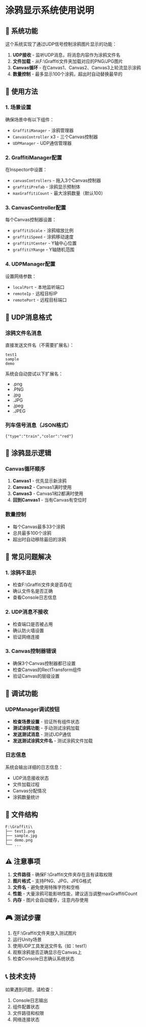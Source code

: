 # 涂鸦显示系统使用说明

## 🎯 系统功能

这个系统实现了通过UDP信号控制涂鸦图片显示的功能：

1. **UDP接收** - 监听UDP消息，将消息内容作为涂鸦文件名
2. **文件加载** - 从F:\Graffiti文件夹加载对应的PNG/JPG图片
3. **Canvas循环** - 在Canvas1、Canvas2、Canvas3上轮流显示涂鸦
4. **数量控制** - 最多显示100个涂鸦，超出时自动替换最早的

## 🚀 使用方法

### 1. 场景设置

确保场景中有以下组件：
- `GraffitiManager` - 涂鸦管理器
- `CanvasController` x3 - 三个Canvas控制器
- `UDPManager` - UDP通信管理器

### 2. GraffitiManager配置

在Inspector中设置：
- `canvasControllers` - 拖入3个Canvas控制器
- `graffitiPrefab` - 涂鸦显示预制体
- `maxGraffitiCount` - 最大涂鸦数量（默认100）

### 3. CanvasController配置

每个Canvas控制器设置：
- `graffitiScale` - 涂鸦缩放比例
- `graffitiSpeed` - 涂鸦移动速度
- `graffitiYCenter` - Y轴中心位置
- `graffitiYRange` - Y轴随机范围

### 4. UDPManager配置

设置网络参数：
- `localPort` - 本地监听端口
- `remoteIp` - 远程目标IP
- `remotePort` - 远程目标端口

## 📡 UDP消息格式

### 涂鸦文件名消息
直接发送文件名（不需要扩展名）：
```
test1
sample
demo
```

系统会自动尝试以下扩展名：
- .png
- .PNG
- .jpg
- .JPG
- .jpeg
- .JPEG

### 列车信号消息（JSON格式）
```
{"type":"train","color":"red"}
```

## 🎨 涂鸦显示逻辑

### Canvas循环顺序
1. **Canvas1** - 优先显示新涂鸦
2. **Canvas2** - Canvas1满时使用
3. **Canvas3** - Canvas1和2都满时使用
4. **回到Canvas1** - 当有Canvas有空位时

### 数量控制
- 每个Canvas最多33个涂鸦
- 总共最多100个涂鸦
- 超出时自动移除最旧的涂鸦

## 🐛 常见问题解决

### 1. 涂鸦不显示
- 检查F:\Graffiti文件夹是否存在
- 确认文件名是否正确
- 查看Console日志信息

### 2. UDP消息不接收
- 检查端口是否被占用
- 确认防火墙设置
- 验证网络连接

### 3. Canvas控制器错误
- 确保3个Canvas控制器都已设置
- 检查Canvas的RectTransform组件
- 验证Canvas的层级设置

## 🔧 调试功能

### UDPManager调试按钮
- **检查场景设置** - 验证所有组件状态
- **测试涂鸦功能** - 手动测试涂鸦加载
- **发送测试消息** - 测试UDP通信
- **发送测试涂鸦文件名** - 测试涂鸦文件加载

### 日志信息
系统会输出详细的日志信息：
- UDP消息接收状态
- 文件加载过程
- Canvas分配情况
- 涂鸦数量统计

## 📁 文件结构

```
F:\Graffiti\
├── test1.png
├── sample.jpg
├── demo.png
└── ...
```

## ⚠️ 注意事项

1. **文件路径** - 确保F:\Graffiti文件夹存在且有读取权限
2. **图片格式** - 支持PNG、JPG、JPEG格式
3. **文件名** - 避免使用特殊字符和空格
4. **性能** - 大量涂鸦可能影响性能，建议适当调整maxGraffitiCount
5. **内存** - 图片会自动缓存，注意内存使用

## 🎮 测试步骤

1. 在F:\Graffiti文件夹放入测试图片
2. 运行Unity场景
3. 使用UDP工具发送文件名（如：test1）
4. 观察涂鸦是否正确显示在Canvas上
5. 检查Console日志确认系统状态

## 📞 技术支持

如果遇到问题，请检查：
1. Console日志输出
2. 组件配置状态
3. 文件路径和权限
4. 网络连接状态


